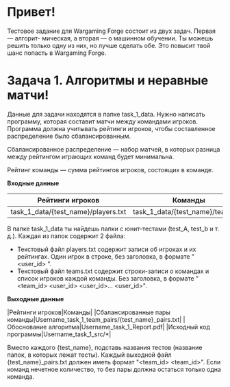 # Привет!

Тестовое задание для Wargaming Forge состоит из двух задач. Первая — алгорит-
мическая, а вторая — о машинном обучении. Ты можешь решить только одну из них,
но лучше сделать обе. Это повысит твой шанс попасть в Wargaming Forge.

# Задача 1. Алгоритмы и неравные матчи!

Данные для задачи находятся в папке task_1_data. Нужно написать программу, которая составит матчи между командами игроков. Программа должна учитывать рейтинги игроков, чтобы составленное распределение было сбалансированным.

Сбалансированное распределение — набор матчей, в которых разница между рейтингом играющих команд будет минимальна.

Рейтинг команды — сумма рейтингов игроков, состоящих в команде.

**Входные данные**

|Рейтинги игроков|Команды|
|---|---|
|task_1_data/{test_name}/players.txt|task_1_data/{test_name}/teams.txt|

В папке task_1_data ты найдешь папки с юнит-тестами (test_A, test_b и т. д.). Каждая из папок содержит 2 файла:
- Текстовый файл players.txt содержит записи об игроках и их рейтингах. Один игрок в строке, без заголовка, в формате "<user_id> <rating>".
- Текстовый файл teams.txt содержит строки-записи о командах и список игроков каждой команды. Без заголовка, в формате "<team_id> <user_id> <user_id>... <user_id>".

**Выходные данные**

|Рейтинги игроков|Команды|
|Сбалансированные пары команды|Username_task_1_team_pairs/{test_name}_pairs.txt|
|Обоснование алгоритма|Username_task_1_Report.pdf|
|Исходный код программы|Username_task_1_src/*|

Вместо каждого {test_name}, подставь названия тестов (название папок, в которых лежат тесты). Каждый выходной файл {test_name}_pairs.txt должен иметь формат
"<team_id> <team_id>". Если команд нечетное количество, то без пары должна остаться только одна команда.
